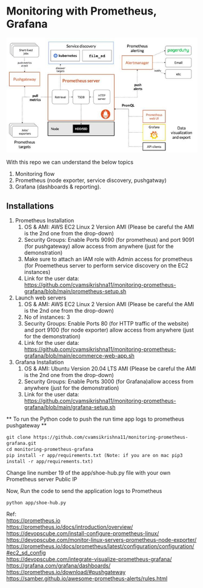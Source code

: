 # Monitoring with Prometheus, Grafana

![Screenshot](prometheus-architecture.png)

With this repo we can understand the below topics
1. Monitoring flow
2. Prometheus (node exporter, service discovery, pushgatway)
3. Grafana (dashboards & reporting).


## Installations
1. Prometheus Installation 
    1. OS & AMI: AWS EC2 Linux 2 Version AMI (Please be careful the AMI is the 2nd one from the drop-down)
    2. Security Groups: Enable Ports 9090 (for prometheus) and port 9091 (for pushgateway) allow access from anywhere (just for the demonstration)
    3. Make sure to attach an IAM role with Admin access for prometheus (for Proemetheus server to perform service discovery on the EC2 instances)
    4. Link for the user data: https://github.com/cvamsikrishna11/monitoring-prometheus-grafana/blob/main/prometheus-setup.sh
2. Launch web servers
    1. OS & AMI: AWS EC2 Linux 2 Version AMI (Please be careful the AMI is the 2nd one from the drop-down)
    2. No of instances: 3
    3. Security Groups: Enable Ports 80 (for HTTP traffic of the website) and port 9100 (for node exporter) allow access from anywhere (just for the demonstration)        
    4. Link for the user data: https://github.com/cvamsikrishna11/monitoring-prometheus-grafana/blob/main/ecommerce-web-app.sh
3. Grafana Installation
    1. OS & AMI: Ubuntu Version 20.04 LTS AMI (Please be careful the AMI is the 2nd one from the drop-down)
    2. Security Groups: Enable Ports 3000 (for Grafana)allow access from anywhere (just for the demonstration)        
    4. Link for the user data: https://github.com/cvamsikrishna11/monitoring-prometheus-grafana/blob/main/grafana-setup.sh

** To run the Python code to push the run time app logs to prometheus pushgateway **
```
git clone https://github.com/cvamsikrishna11/monitoring-prometheus-grafana.git
cd monitoring-prometheus-grafana
pip install -r app/requirements.txt (Note: if you are on mac pip3 install -r app/requirements.txt)
```
Change line number 19 of the app/shoe-hub.py file with your own Prometheus server Public IP

Now, Run the code to send the application logs to Prometheus
```
python app/shoe-hub.py
```

Ref: <br/>
https://prometheus.io <br/>
https://prometheus.io/docs/introduction/overview/ <br/>
https://devopscube.com/install-configure-prometheus-linux/ <br/>
https://devopscube.com/monitor-linux-servers-prometheus-node-exporter/ <br/>
https://prometheus.io/docs/prometheus/latest/configuration/configuration/#ec2_sd_config <br/>
https://devopscube.com/integrate-visualize-prometheus-grafana/ <br/>
https://grafana.com/grafana/dashboards/ <br/>
https://prometheus.io/download/#pushgateway
https://samber.github.io/awesome-prometheus-alerts/rules.html
